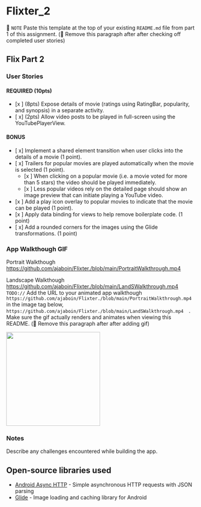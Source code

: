 # Flixter_2
📝 `NOTE` Paste this template at the top of your existing `README.md` file from part 1 of this assignment. (🚫 Remove this paragraph after after checking off completed user stories)

## Flix Part 2

### User Stories

#### REQUIRED (10pts)

- [x ] (8pts) Expose details of movie (ratings using RatingBar, popularity, and synopsis) in a separate activity.
- [ x] (2pts) Allow video posts to be played in full-screen using the YouTubePlayerView.

#### BONUS

- [ x] Implement a shared element transition when user clicks into the details of a movie (1 point).
- [ x] Trailers for popular movies are played automatically when the movie is selected (1 point).
  - [x ] When clicking on a popular movie (i.e. a movie voted for more than 5 stars) the video should be played immediately.
  - [x ] Less popular videos rely on the detailed page should show an image preview that can initiate playing a YouTube video.
- [x ] Add a play icon overlay to popular movies to indicate that the movie can be played (1 point).
- [x ] Apply data binding for views to help remove boilerplate code. (1 point)
- [ x] Add a rounded corners for the images using the Glide transformations. (1 point)

### App Walkthough GIF
Portrait Walkthough
https://github.com/ajaboin/Flixter./blob/main/PortraitWalkthrough.mp4


Landscape Walkthough
https://github.com/ajaboin/Flixter./blob/main/LandSWalkthrough.mp4
`TODO://` Add the URL to your animated app walkthough `https://github.com/ajaboin/Flixter./blob/main/PortraitWalkthrough.mp4` in the image tag below, `https://github.com/ajaboin/Flixter./blob/main/LandSWalkthrough.mp4  `. Make sure the gif actually renders and animates when viewing this README. (🚫 Remove this paragraph after after adding gif)

<img src="YOUR_GIF_URL_HERE" width=250><br>

### Notes

Describe any challenges encountered while building the app.

## Open-source libraries used
- [Android Async HTTP](https://github.com/codepath/CPAsyncHttpClient) - Simple asynchronous HTTP requests with JSON parsing
- [Glide](https://github.com/bumptech/glide) - Image loading and caching library for Android
